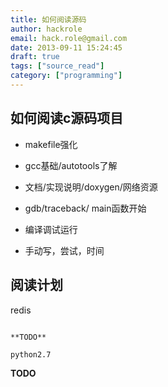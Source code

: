 ```yaml
---
title: 如何阅读源码
author: hackrole
email: hack.role@gmail.com
date: 2013-09-11 15:24:45
draft: true
tags: ["source_read"]
category: ["programming"]
---
```




如何阅读c源码项目
-----------------

+ makefile强化

+ gcc基础/autotools了解

+ 文档/实现说明/doxygen/网络资源

+ gdb/traceback/ main函数开始

+ 编译调试运行

+ 手动写，尝试，时间


阅读计划
--------

redis
~~~~~

**TODO**

python2.7
~~~~~~~~~

**TODO**
